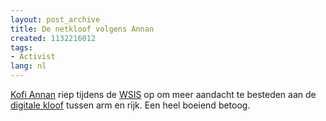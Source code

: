 ```yaml
---
layout: post_archive
title: De netkloof volgens Annan
created: 1132216012
tags:
- Activist
lang: nl
---
```

[Kofi Annan](http://en.wikipedia.org/wiki/Kofi_Annan) riep tijdens de [WSIS](http://www.itu.int/wsis/) op om meer aandacht te besteden aan de [digitale kloof](http://news.bbc.co.uk/1/hi/technology/4443392.stm) tussen arm en rijk. Een heel boeiend betoog.
